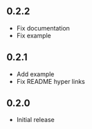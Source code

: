 ## 0.2.2

* Fix documentation
* Fix example

## 0.2.1

* Add example
* Fix README hyper links

## 0.2.0

* Initial release
